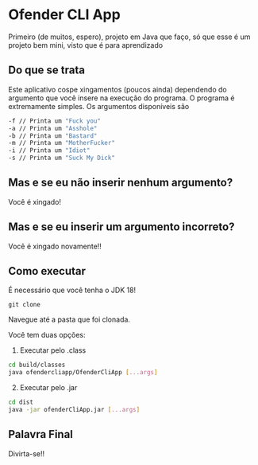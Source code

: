 # Ofender CLI App

Primeiro (de muitos, espero), projeto em Java que faço, só que esse é um projeto bem mini, visto que é para aprendizado

## Do que se trata

Este aplicativo cospe xingamentos (poucos ainda) dependendo do argumento que você insere na execução do programa. O programa é extremamente simples.
Os argumentos disponíveis são

``````bash
-f // Printa um "Fuck you"
-a // Printa um "Asshole"
-b // Printa um "Bastard"
-m // Printa um "MotherFucker"
-i // Printa um "Idiot"
-s // Printa um "Suck My Dick"
``````
## Mas e se eu não inserir nenhum argumento?

Você é xingado!

## Mas e se eu inserir um argumento incorreto?

Você é xingado novamente!! 

## Como executar

É necessário que você tenha o JDK 18!

`git clone`

Navegue até a pasta que foi clonada.

Você tem duas opções:

1. Executar pelo .class

``````bash
cd build/classes
java ofendercliapp/OfenderCliApp [...args]
``````

2. Executar pelo .jar

``````bash
cd dist
java -jar ofenderCliApp.jar [...args]
``````

## Palavra Final

Divirta-se!!
